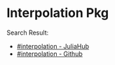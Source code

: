 # Interpolation Pkg

Search Result:
- [#interpolation - JuliaHub](https://juliahub.com/ui/Packages?t=interpolation)
- [#interpolation - Github](https://github.com/search?q=interpolation+language%3AJulia+&type=repositories)
